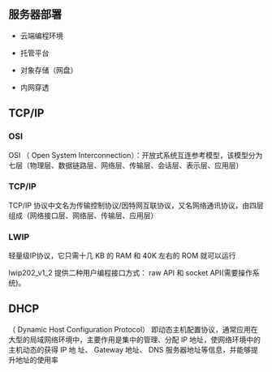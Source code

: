 ## 服务器部署

+ 云端编程环境

+ 托管平台

+ 对象存储（网盘）

+ 内网穿透

## TCP/IP

### OSI

OSI （ Open System Interconnection）：开放式系统互连参考模型，该模型分为七层（物理层、数据链路层、网络层、传输层、会话层、表示层、应用层）

### TCP/IP

TCP/IP 协议中文名为传输控制协议/因特网互联协议，又名网络通讯协议，由四层组成（网络接口层、网络层、传输层、应用层）

### LWIP

轻量级IP协议，它只需十几 KB 的 RAM 和 40K 左右的 ROM 就可以运行

lwip202_v1_2 提供二种用户编程接口方式： raw API 和 socket API(需要操作系统)。

## DHCP

（ Dynamic Host Configuration Protocol） 即动态主机配置协议，通常应用在大型的局域网络环境中，主要作用是集中的管理、分配 IP 地址，使网络环境中的主机动态的获得 IP 地 址、 Gateway 地址、 DNS 服务器地址等信息，并能够提升地址的使用率
